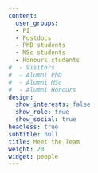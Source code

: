 ```yaml
---
content:
  user_groups:
  - PI
  - Postdocs
  - PhD students
  - MSc students
  - Honours students
#  - Visitors
#  - Alumni PhD
#  - Alumni MSc
#  - Alumni Honours
design:
  show_interests: false
  show_role: true
  show_social: true
headless: true
subtitle: null
title: Meet the Team
weight: 20
widget: people
---
```

